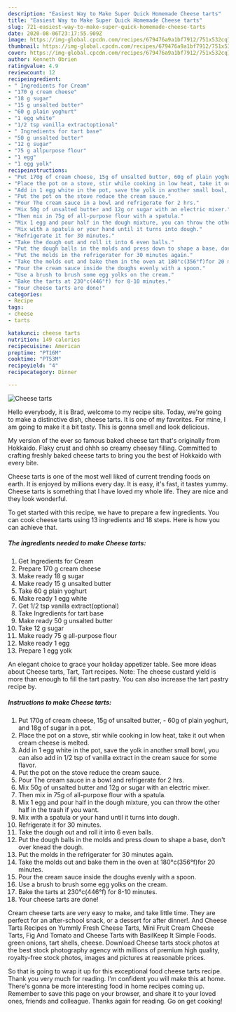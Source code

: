 ```yaml
---
description: "Easiest Way to Make Super Quick Homemade Cheese tarts"
title: "Easiest Way to Make Super Quick Homemade Cheese tarts"
slug: 721-easiest-way-to-make-super-quick-homemade-cheese-tarts
date: 2020-08-06T23:17:55.909Z
image: https://img-global.cpcdn.com/recipes/679476a9a1bf7912/751x532cq70/cheese-tarts-recipe-main-photo.jpg
thumbnail: https://img-global.cpcdn.com/recipes/679476a9a1bf7912/751x532cq70/cheese-tarts-recipe-main-photo.jpg
cover: https://img-global.cpcdn.com/recipes/679476a9a1bf7912/751x532cq70/cheese-tarts-recipe-main-photo.jpg
author: Kenneth Obrien
ratingvalue: 4.9
reviewcount: 12
recipeingredient:
- " Ingredients for Cream"
- "170 g cream cheese"
- "18 g sugar"
- "15 g unsalted butter"
- "60 g plain yoghurt"
- "1 egg white"
- "1/2 tsp vanilla extractoptional"
- " Ingredients for tart base"
- "50 g unsalted butter"
- "12 g sugar"
- "75 g allpurpose flour"
- "1 egg"
- "1 egg yolk"
recipeinstructions:
- "Put 170g of cream cheese, 15g of unsalted butter, 60g of plain yoghurt, and 18g of sugar in a pot."
- "Place the pot on a stove, stir while cooking in low heat, take it out when cream cheese is melted."
- "Add in 1 egg white in the pot, save the yolk in another small bowl, you can also add in 1/2 tsp of vanilla extract in the cream sauce for some flavor."
- "Put the pot on the stove reduce the cream sauce."
- "Pour The cream sauce in a bowl and refrigerate for 2 hrs."
- "Mix 50g of unsalted butter and 12g or sugar with an electric mixer."
- "Then mix in 75g of all-purpose flour with a spatula."
- "Mix 1 egg and pour half in the dough mixture, you can throw the other half in the trash if you want."
- "Mix with a spatula or your hand until it turns into dough."
- "Refrigerate it for 30 minutes."
- "Take the dough out and roll it into 6 even balls."
- "Put the dough balls in the molds and press down to shape a base, don&#39;t over knead the dough."
- "Put the molds in the refrigerater for 30 minutes again."
- "Take the molds out and bake them in the oven at 180°c(356°f)for 20 minutes."
- "Pour the cream sauce inside the doughs evenly with a spoon."
- "Use a brush to brush some egg yolks on the cream."
- "Bake the tarts at 230°c(446°f) for 8-10 minutes."
- "Your cheese tarts are done!"
categories:
- Recipe
tags:
- cheese
- tarts

katakunci: cheese tarts 
nutrition: 149 calories
recipecuisine: American
preptime: "PT16M"
cooktime: "PT53M"
recipeyield: "4"
recipecategory: Dinner

---
```



![Cheese tarts](https://img-global.cpcdn.com/recipes/679476a9a1bf7912/751x532cq70/cheese-tarts-recipe-main-photo.jpg)

Hello everybody, it is Brad, welcome to my recipe site. Today, we're going to make a distinctive dish, cheese tarts. It is one of my favorites. For mine, I am going to make it a bit tasty. This is gonna smell and look delicious.

My version of the ever so famous baked cheese tart that&#39;s originally from Hokkaido. Flaky crust and ohhh so creamy cheesey filling. Committed to crafting freshly baked cheese tarts to bring you the best of Hokkaido with every bite.

Cheese tarts is one of the most well liked of current trending foods on earth. It is enjoyed by millions every day. It is easy, it's fast, it tastes yummy. Cheese tarts is something that I have loved my whole life. They are nice and they look wonderful.


To get started with this recipe, we have to prepare a few ingredients. You can cook cheese tarts using 13 ingredients and 18 steps. Here is how you can achieve that.

<!--inarticleads1-->

##### The ingredients needed to make Cheese tarts:

1. Get  Ingredients for Cream
1. Prepare 170 g cream cheese
1. Make ready 18 g sugar
1. Make ready 15 g unsalted butter
1. Take 60 g plain yoghurt
1. Make ready 1 egg white
1. Get 1/2 tsp vanilla extract(optional)
1. Take  Ingredients for tart base
1. Make ready 50 g unsalted butter
1. Take 12 g sugar
1. Make ready 75 g all-purpose flour
1. Make ready 1 egg
1. Prepare 1 egg yolk


An elegant choice to grace your holiday appetizer table. See more ideas about Cheese tarts, Tart, Tart recipes. Note: The cheese custard yield is more than enough to fill the tart pastry. You can also increase the tart pastry recipe by. 

<!--inarticleads2-->

##### Instructions to make Cheese tarts:

1. Put 170g of cream cheese, 15g of unsalted butter, - 60g of plain yoghurt, and 18g of sugar in a pot.
1. Place the pot on a stove, stir while cooking in low heat, take it out when cream cheese is melted.
1. Add in 1 egg white in the pot, save the yolk in another small bowl, you can also add in 1/2 tsp of vanilla extract in the cream sauce for some flavor.
1. Put the pot on the stove reduce the cream sauce.
1. Pour The cream sauce in a bowl and refrigerate for 2 hrs.
1. Mix 50g of unsalted butter and 12g or sugar with an electric mixer.
1. Then mix in 75g of all-purpose flour with a spatula.
1. Mix 1 egg and pour half in the dough mixture, you can throw the other half in the trash if you want.
1. Mix with a spatula or your hand until it turns into dough.
1. Refrigerate it for 30 minutes.
1. Take the dough out and roll it into 6 even balls.
1. Put the dough balls in the molds and press down to shape a base, don&#39;t over knead the dough.
1. Put the molds in the refrigerater for 30 minutes again.
1. Take the molds out and bake them in the oven at 180°c(356°f)for 20 minutes.
1. Pour the cream sauce inside the doughs evenly with a spoon.
1. Use a brush to brush some egg yolks on the cream.
1. Bake the tarts at 230°c(446°f) for 8-10 minutes.
1. Your cheese tarts are done!


Cream cheese tarts are very easy to make, and take little time. They are perfect for an after-school snack, or a dessert for after dinner!. And Cheese Tarts Recipes on Yummly Fresh Cheese Tarts, Mini Fruit Cream Cheese Tarts, Fig And Tomato and Cheese Tarts with BasilKeep It Simple Foods. green onions, tart shells, cheese. Download Cheese tarts stock photos at the best stock photography agency with millions of premium high quality, royalty-free stock photos, images and pictures at reasonable prices. 

So that is going to wrap it up for this exceptional food cheese tarts recipe. Thank you very much for reading. I'm confident you will make this at home. There's gonna be more interesting food in home recipes coming up. Remember to save this page on your browser, and share it to your loved ones, friends and colleague. Thanks again for reading. Go on get cooking!
